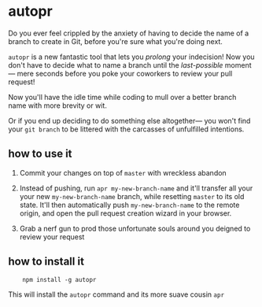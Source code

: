 # autopr

Do you ever feel crippled by the anxiety of having to decide the name of a branch to create in Git,
before you're sure what you're doing next.

`autopr` is a new fantastic tool that lets you _prolong_ your indecision! Now you don't have to
decide what to name a branch until the _last-possible_ moment— mere seconds before you poke your
coworkers to review your pull request!

Now you'll have the idle time while coding to mull over a better branch name with more brevity or
wit.

Or if you end up deciding to do something else altogether— you won't find your `git branch` to be
littered with the carcasses of unfulfilled intentions.

## how to use it

1. Commit your changes on top of `master` with wreckless abandon

2. Instead of pushing, run `apr my-new-branch-name` and it'll transfer all your your new
   `my-new-branch-name` branch, while resetting `master` to its old state. It'll then automatically
   push `my-new-branch-name` to the remote origin, and open the pull request creation wizard in your
   browser.

3. Grab a nerf gun to prod those unfortunate souls around you deigned to review your request

## how to install it

```
    npm install -g autopr
```

This will install the `autopr` command and its more suave cousin `apr`
